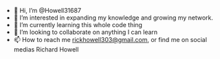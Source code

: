 - 👋 Hi, I’m @Howell31687
- 👀 I’m interested in expanding my knowledge and growing my network.
- 🌱 I’m currently learning this whole code thing
- 💞️ I’m looking to collaborate on anything I can learn
- 📫 How to reach me rickhowell303@gmail.com, or find me on social medias Richard Howell

<!---
Howell31687/Howell31687 is a ✨ special ✨ repository because its `README.md` (this file) appears on your GitHub profile.
You can click the Preview link to take a look at your changes.
--->
